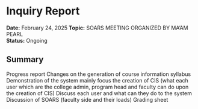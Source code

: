 # Inquiry Report  
**Date:** February 24, 2025
**Topic:** SOARS MEETING ORGANIZED BY MA’AM PEARL   
**Status:** Ongoing  

## Summary  
Progress report
Changes on the generation of course information syllabus
Demonstration of the system mainly focus the creation of CIS (what each user which are the college admin, program head and faculty can do upon the creation of CIS)
Discuss each user and what can they do to the system 
Discussion of SOARS (faculty side and their loads) 
Grading sheet
